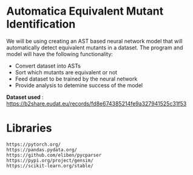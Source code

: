 # Automatica Equivalent Mutant Identification
We will be using creating an AST based neural network model that will automatically detect equivalent mutants in a dataset.
The program and model will have the following functionality:
- Convert dataset into ASTs
- Sort which mutants are equivalent or not
- Feed dataset to be trained by the neural network
- Provide analysis to detemine success of the model

**Dataset used** : https://b2share.eudat.eu/records/fd8e674385214fe9a327941525c31f53

# Libraries
```
https://pytorch.org/
https://pandas.pydata.org/
https://github.com/eliben/pycparser
https://pypi.org/project/gensim/
https://scikit-learn.org/stable/
```

